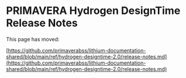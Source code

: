 # PRIMAVERA Hydrogen DesignTime Release Notes

This page has moved:

[https://github.com/primaverabss/lithium-documentation-shared/blob/main/ref/hydrogen-designtime-2.0/release-notes.md](https://github.com/primaverabss/lithium-documentation-shared/blob/main/ref/hydrogen-designtime-2.0/release-notes.md)